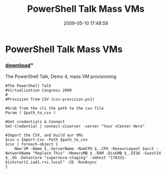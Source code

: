 ﻿---
pid:            1092
parent:         0
children:       
poster:         Cody Bunch
title:          PowerShell Talk Mass VMs
date:           2009-05-10 17:48:59
format:         posh
---

# PowerShell Talk Mass VMs

### [download](1092.ps1)"

The PowerShell Talk, Demo 4, mass VM provisioning

```posh
#The PowerShell Talk
#Virtualization Congress 2009
#
#Provision from CSV (csv-provision.ps1)

#Grab from the cli the path to the csv file
Param ( $path_to_csv )

#Get credentials & Connect
Get-Credential | connect-viserver -server "Your vCenter Here"

#Import the CSV, and build our VMs
$csv = Import-Csv -Path $path_to_csv
$csv | foreach-object {
    New-VM -Name $_.ServerName -NumCPU $_.CPU -Resourcepool $acct -NetworkName "Replace This" -MemoryMB $_.RAM -DiskMB $_.DISK -GuestId $_.OS -Datastore "supernova-staging" -vmhost "178331-kickstart2.iad1.rvi.local" -CD -RunAsync 
}
```
